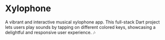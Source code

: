 # Xylophone
A vibrant and interactive musical xylophone app. This full-stack Dart project lets users play sounds by tapping on different colored keys, showcasing a delightful and responsive user experience. 🎶
